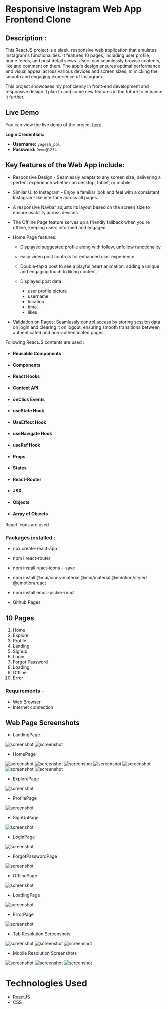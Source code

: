 # Responsive Instagram Web App Frontend Clone

## Description :
This ReactJS project is a sleek, responsive web application that emulates Instagram's functionalities. It features 10 pages, including user profile, home feeds, and post detail views. Users can seamlessly browse contents, like and comment on them. The app's design ensures optimal performance and visual appeal across various devices and screen sizes, mimicking the smooth and engaging experience of Instagram.

This project showcases my proficiency in front-end development and responsive design. I plan to add some new features in the future to enhance it further.

## Live Demo

You can view the live demo of the project [here](https://yogeshpol20.github.io/Responsive-Instagram-Web-App-Frontend-Clone/).

**Login Credentials:**
- **Username:** `yogesh_pol`
- **Password:** `Demo@1234`



## Key features of the Web App include:

- Responsive Design - Seamlessly adapts to any screen size, delivering a perfect experience whether on desktop, tablet, or mobile.
- Similar UI to Instagram - Enjoy a familiar look and feel with a consistent Instagram-like interface across all pages.
- A responsive Navbar adjusts its layout based on the screen size to ensure usability across devices. 
 - The Offline Page feature serves up a friendly fallback when you're offline, keeping users informed and engaged.
 
- Home Page features:
  - Displayed suggested profile along with follow, unfollow    functionality.
  - easy video post controls for enhanced user experience.
  - Double-tap a post to see a playful heart animation, adding a unique and engaging touch to liking content.

   - Displayed post data  :
      - user profile picture
     - username
     - location
     - time
     - likes 

 - Validation on Pages: Seamlessly control access by storing session data on login and clearing it on logout, ensuring smooth transitions between authenticated and non-authenticated pages.
  

Following ReactJS contents are used :

 -   ####  Reusable Components
 -   ####  Components
 -   ####  React Hooks
 -   ####  Context API
 -   ####  onClick Events
 -   ####  useState Hook
 -   ####  UseEffect Hook
 -   ####  useNavigate Hook
 -   ####  useRef Hook
 -   ####  Props
 -   ####  States
 -   ####  React-Router
 -   ####  JSX
 -   ####  Objects
 -   ####  Array of Objects


React Icons are used 


### Packages installed :

- npx create-react-app 

- npm i react-router

- npm install react-icons --save

- npm install @mui/icons-material @mui/material @emotion/styled @emotion/react

- npm install emoji-picker-react

- Github Pages


## 10 Pages
1. Home 
2. Explore 
3. Profile
4. Landing 
5. Signup
6. Login
7. Forgot Password
8. Loading
9. Offline
10. Error


### Requirements - 

- Web Browser
- Internet connection

## Web Page Screenshots

- LandingPage 

![screenshot](App-Screenshots/LandingPage.png)
![screenshot](App-Screenshots/LandingPage2.png)

- HomePage 

![screenshot](App-Screenshots/HomePage1.png)
![screenshot](App-Screenshots/HomePage2.png)
![screenshot](App-Screenshots/HomePage3.png)
![screenshot](App-Screenshots/HomePage4.png)
![screenshot](App-Screenshots/HomePage5.png)
![screenshot](App-Screenshots/HomePage6.png)
![screenshot](App-Screenshots/HomePage7.png)

- ExplorePage 

![screenshot](App-Screenshots/ExplorePage.png)

- ProfilePage 

![screenshot](App-Screenshots/ProfilePage.png)

- SignUpPage 

![screenshot](App-Screenshots/SignUp.png)

- LoginPage 

![screenshot](App-Screenshots/Login.png)

- ForgotPasswordPage 

![screenshot](App-Screenshots/ForgotPassword.png)

- OfflinePage 

![screenshot](App-Screenshots/OfflinePage.png)

- LoadingPage 

![screenshot](App-Screenshots/Loading.png)

- ErrorPage 

![screenshot](App-Screenshots/Error.png)

- Tab Resolution Screenshots 

![screenshot](App-Screenshots/TabScreen1.png)
![screenshot](App-Screenshots/TabScreen2.png)
![screenshot](App-Screenshots/TabScreen3.png)

- Mobile Resolution Screenshots 

![screenshot](App-Screenshots/MobileScreen1.png)
![screenshot](App-Screenshots/MobileScreen2.png)
![screenshot](App-Screenshots/MobileScreen3.png)



# Technologies Used

- ReactJS
- CSS


